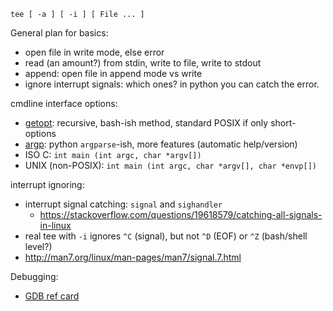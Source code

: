 
`tee [ -a ] [ -i ] [ File ... ]`

General plan for basics:
- open file in write mode, else error
- read (an amount?) from stdin, write to file, write to stdout
- append: open file in append mode vs write
- ignore interrupt signals: which ones? in python you can catch the error.

cmdline interface options:
- [getopt](https://www.gnu.org/software/libc/manual/html_node/Getopt.html): recursive, bash-ish method, standard POSIX if only short-options
- [argp](https://www.gnu.org/software/libc/manual/html_node/Argp.html): python `argparse`-ish, more features (automatic help/version)
- ISO C: `int main (int argc, char *argv[])`
- UNIX (non-POSIX): `int main (int argc, char *argv[], char *envp[])`

interrupt ignoring:
- interrupt signal catching: `signal` and `sighandler`
  - https://stackoverflow.com/questions/19618579/catching-all-signals-in-linux
- real tee with `-i` ignores `^C` (signal), but not `^D` (EOF) or `^Z` (bash/shell level?)
- http://man7.org/linux/man-pages/man7/signal.7.html

Debugging:
- [GDB ref card](https://www.cs.princeton.edu/courses/archive/fall16/cos432/hw2/gdb-refcard.pdf)
